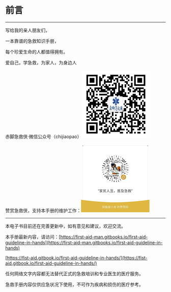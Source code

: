 # 前言

---

写给我的亲人朋友们，

一本靠谱的急救知识手册，

每个珍爱生命的人都值得拥有。

爱自己，学急救，为家人，为身边人

赤脚急救侠·微信公众号（chijiaopao）![](/assets/qrcode_chijiaopao.jpg)

赞赏急救侠，支持本手册的维护工作：![](/assets/dashang_20171216221207.jpg)

---

本电子书目前还在完善更新中，如有意见和建议，欢迎交流。

本手册最新内容，请访问：[https://first-aid-man.gitbooks.io/first-aid-guideline-in-hands](https://first-aid-man.gitbooks.io/first-aid-guideline-in-hands)

[https://fist-aid.gitbook.io/first-aid-guideline-in-hands/](https://fist-aid.gitbook.io/first-aid-guideline-in-hands/)

任何网络文字内容都无法替代正式的急救培训和专业医生的医疗服务。

急救手册内容仅供应急状况下使用，不可作为疾病和损伤的医疗参考。

